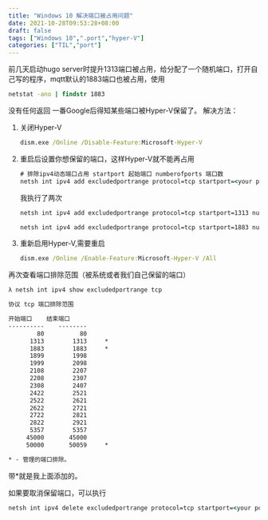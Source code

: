 ```yaml
---
title: "Windows 10 解决端口被占用问题"
date: 2021-10-28T09:53:28+08:00
draft: false
tags: ["Windows 10",".port","hyper-V"]
categories: ["TIL","port"]
---
```

前几天启动hugo server时提升1313端口被占用，给分配了一个随机端口，打开自己写的程序，mqtt默认的1883端口也被占用，使用
```cmd
netstat -ano | findstr 1883
```
没有任何返回
一番Google后得知某些端口被Hyper-V保留了。
解决方法：
1. 关闭Hyper-V
    ```cmd
    dism.exe /Online /Disable-Feature:Microsoft-Hyper-V
    ```
2. 重启后设置你想保留的端口，这样Hyper-V就不能再占用
    ```cmd
    # 排除ipv4动态端口占用 startport 起始端口 numberofports 端口数
    netsh int ipv4 add excludedportrange protocol=tcp startport=<your port> numberofports=1
    ```
    我执行了两次
    ```cmd
    netsh int ipv4 add excludedportrange protocol=tcp startport=1313 numberofports=1

    netsh int ipv4 add excludedportrange protocol=tcp startport=1883 numberofports=1
    ```
3. 重新启用Hyper-V,需要重启
    ```cmd
    dism.exe /Online /Enable-Feature:Microsoft-Hyper-V /All
    ```

再次查看端口排除范围（被系统或者我们自己保留的端口）
```cmd
λ netsh int ipv4 show excludedportrange tcp

协议 tcp 端口排除范围

开始端口    结束端口
----------    --------
        80          80
      1313        1313     *
      1883        1883     *
      1899        1998
      1999        2098
      2108        2207
      2208        2307
      2308        2407
      2422        2521
      2522        2621
      2622        2721
      2722        2821
      2822        2921
      5357        5357
     45000       45000
     50000       50059     *

* - 管理的端口排除。
```
带*就是我上面添加的。

如果要取消保留端口，可以执行
```cmd
netsh int ipv4 delete excludedportrange protocol=tcp startport=<your port> numberofports=1
```